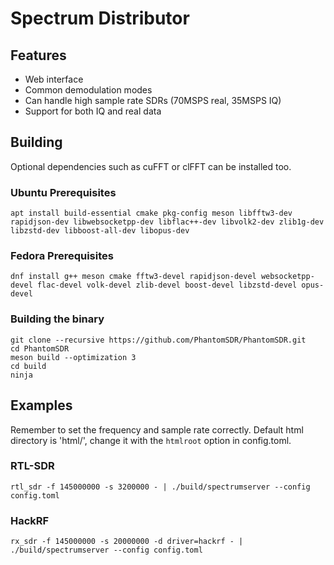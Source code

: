 # Spectrum Distributor

## Features
- Web interface
- Common demodulation modes
- Can handle high sample rate SDRs (70MSPS real, 35MSPS IQ)
- Support for both IQ and real data

## Building
Optional dependencies such as cuFFT or clFFT can be installed too.
### Ubuntu Prerequisites
```
apt install build-essential cmake pkg-config meson libfftw3-dev rapidjson-dev libwebsocketpp-dev libflac++-dev libvolk2-dev zlib1g-dev libzstd-dev libboost-all-dev libopus-dev
```

### Fedora Prerequisites
```
dnf install g++ meson cmake fftw3-devel rapidjson-devel websocketpp-devel flac-devel volk-devel zlib-devel boost-devel libzstd-devel opus-devel
```

### Building the binary
```
git clone --recursive https://github.com/PhantomSDR/PhantomSDR.git
cd PhantomSDR
meson build --optimization 3
cd build
ninja
```

## Examples
Remember to set the frequency and sample rate correctly. Default html directory is 'html/', change it with the `htmlroot` option in config.toml.
### RTL-SDR
```
rtl_sdr -f 145000000 -s 3200000 - | ./build/spectrumserver --config config.toml
```
### HackRF
```
rx_sdr -f 145000000 -s 20000000 -d driver=hackrf - | ./build/spectrumserver --config config.toml
```
